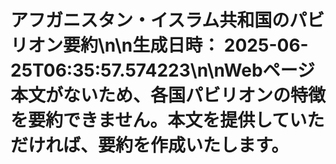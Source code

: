 # アフガニスタン・イスラム共和国のパビリオン要約\n\n**生成日時：** 2025-06-25T06:35:57.574223\n\nWebページ本文がないため、各国パビリオンの特徴を要約できません。本文を提供していただければ、要約を作成いたします。